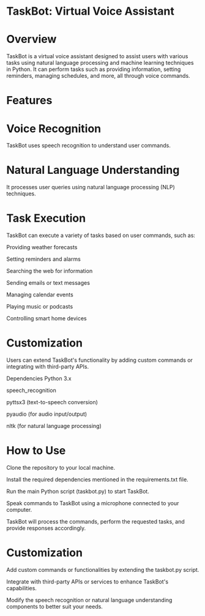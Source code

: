
# TaskBot: Virtual Voice Assistant

# Overview
TaskBot is a virtual voice assistant designed to assist users with various tasks using natural language processing and machine learning techniques in Python. It can perform tasks such as providing information, setting reminders, managing schedules, and more, all through voice commands.

# Features

# Voice Recognition
TaskBot uses speech recognition to understand user commands.

# Natural Language Understanding 
It processes user queries using natural language processing (NLP) techniques.

# Task Execution
TaskBot can execute a variety of tasks based on user commands, such as:

Providing weather forecasts

Setting reminders and alarms

Searching the web for information

Sending emails or text messages

Managing calendar events

Playing music or podcasts

Controlling smart home devices

# Customization
Users can extend TaskBot's functionality by adding custom commands or integrating with third-party APIs.

Dependencies
Python 3.x

speech_recognition

pyttsx3 (text-to-speech conversion)


pyaudio (for audio input/output)

nltk (for natural language processing)


# How to Use
Clone the repository to your local machine.

Install the required dependencies mentioned in the requirements.txt file.

Run the main Python script (taskbot.py) to start TaskBot.

Speak commands to TaskBot using a microphone connected to your computer.

TaskBot will process the commands, perform the requested tasks, and provide responses accordingly.

# Customization
Add custom commands or functionalities by extending the taskbot.py script.

Integrate with third-party APIs or services to enhance TaskBot's capabilities.

Modify the speech recognition or natural language understanding components to better suit your needs.
